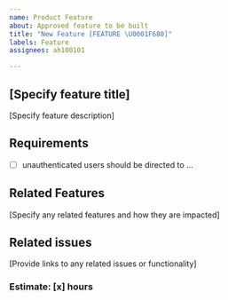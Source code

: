 ```yaml
---
name: Product Feature
about: Approved feature to be built
title: "New Feature [FEATURE \U0001F680]"
labels: Feature
assignees: ah100101

---
```


## [Specify feature title]
[Specify feature description]

## Requirements
- [ ] unauthenticated users should be directed to ...

## Related Features
[Specify any related features and how they are impacted]

## Related issues
[Provide links to any related issues or functionality]

### Estimate: [x] hours
